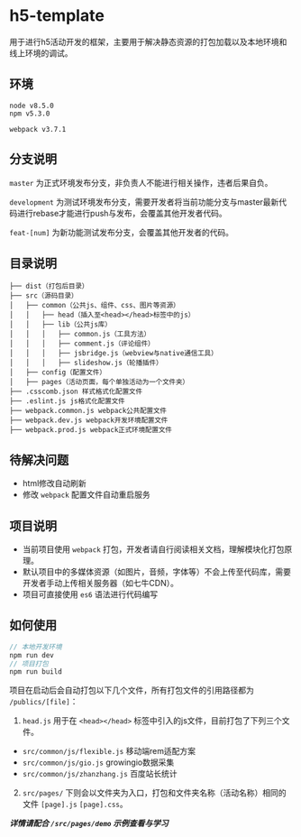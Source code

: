 # h5-template

用于进行h5活动开发的框架，主要用于解决静态资源的打包加载以及本地环境和线上环境的调试。

## 环境

```
node v8.5.0
npm v5.3.0

webpack v3.7.1
```

## 分支说明
```master``` 为正式环境发布分支，非负责人不能进行相关操作，违者后果自负。

```development``` 为测试环境发布分支，需要开发者将当前功能分支与master最新代码进行rebase才能进行push与发布，会覆盖其他开发者代码。

```feat-[num]``` 为新功能测试发布分支，会覆盖其他开发者的代码。

## 目录说明

~~~
├── dist（打包后目录）
├── src（源码目录）
│   ├── common（公共js、组件、css、图片等资源）
│   │   ├── head（插入至<head></head>标签中的js）
│   │   ├── lib（公共js库）
│   │   │   ├── common.js（工具方法）
│   │   │   ├── comment.js（评论组件）
│   │   │   ├── jsbridge.js（webview与native通信工具）
│   │   │   ├── slideshow.js（轮播插件）
│   ├── config（配置文件）
│   ├── pages（活动页面，每个单独活动为一个文件夹）
├── .csscomb.json 样式格式化配置文件
├── .eslint.js js格式化配置文件
├── webpack.common.js webpack公共配置文件
├── webpack.dev.js webpack开发环境配置文件
├── webpack.prod.js webpack正式环境配置文件
~~~

## 待解决问题

* html修改自动刷新
* 修改 ```webpack``` 配置文件自动重启服务

## 项目说明

* 当前项目使用 ```webpack``` 打包，开发者请自行阅读相关文档，理解模块化打包原理。
* 默认项目中的多媒体资源（如图片，音频，字体等）不会上传至代码库，需要开发者手动上传相关服务器（如七牛CDN）。
* 项目可直接使用 ```es6``` 语法进行代码编写

## 如何使用

```js
// 本地开发环境
npm run dev
// 项目打包
npm run build
```

项目在启动后会自动打包以下几个文件，所有打包文件的引用路径都为 ```/publics/[file]```：

1. ```head.js``` 用于在 ```<head></head>``` 标签中引入的js文件，目前打包了下列三个文件。

* ```src/common/js/flexible.js``` 移动端rem适配方案
* ```src/common/js/gio.js``` growingio数据采集
* ```src/common/js/zhanzhang.js``` 百度站长统计

2. ```src/pages/``` 下则会以文件夹为入口，打包和文件夹名称（活动名称）相同的文件 ```[page].js``` ```[page].css```。

***详情请配合 ```/src/pages/demo``` 示例查看与学习***



